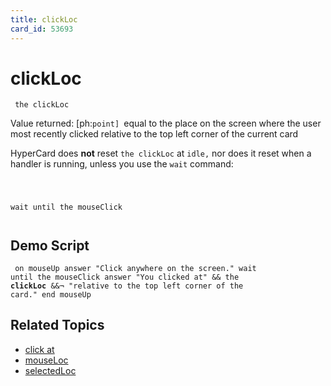 ```yaml
---
title: clickLoc
card_id: 53693
---
```


# clickLoc

<code><pre>
the clickLoc
</pre></code>

Value returned: [ph:<code>point] </code>equal to the place on the screen where the user most recently clicked relative to the top left corner of the current card

HyperCard does <b>not</b> reset <code>the clickLoc</code> at <code>idle,</code> nor does it reset when a handler is running, unless  you use the <code>wait</code> command: <code><pre>

wait until the mouseClick
</pre></code>


## Demo Script

<code><pre>
on mouseUp
  answer "Click anywhere on the screen."
  wait until the mouseClick
  answer "You clicked at" && the <b>clickLoc</b> &&¬
  "relative to the top left corner of the card."
end mouseUp
</pre></code>

## Related Topics

* [click at](/HyperTalkReference/commands/click-at)
* [mouseLoc](/HyperTalkReference/functions/mouseLoc)
* [selectedLoc](/HyperTalkReference/functions/selectedLoc)
